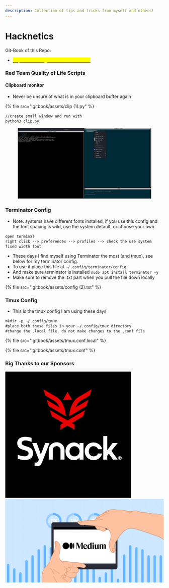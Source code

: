 ```yaml
---
description: Collection of tips and tricks from myself and others!
---
```


# Hacknetics

Git-Book of this Repo:

* [<mark style="color:yellow;">https://ice-wzl.gitbook.io/hacknetics/</mark>](https://ice-wzl.gitbook.io/oscp-prep/)

### Red Team Quality of Life Scripts

#### Clipboard monitor&#x20;

* Never be unsure of what is in your clipboard buffer again

{% file src=".gitbook/assets/clip (1).py" %}

```
//create small window and run with
python3 clip.py
```

<figure><img src=".gitbook/assets/image (1) (1).png" alt=""><figcaption></figcaption></figure>

### Terminator Config

* Note: systems have different fonts installed, if you use this config and the font spacing is wild, use the system default, or choose your own.

```
open terminal 
right click --> preferences --> profiles --> check the use system fixed width font
```

* These days I find myself using Terminator the most (and tmux), see below for my terminator config.
* To use it place this file at `~/.config/terminator/config`
* And make sure terminator is installed `sudo apt install terminator -y`
* Make sure to remove the .txt part when you pull the file down locally&#x20;



{% file src=".gitbook/assets/config (2).txt" %}

### Tmux Config&#x20;

* This is the tmux config I am using these days&#x20;

```
mkdir -p ~/.config/tmux
#place both these files in your ~/.config/tmux directory 
#change the .local file, do not make changes to the .conf file 
```



{% file src=".gitbook/assets/tmux.conf.local" %}

{% file src=".gitbook/assets/tmux.conf" %}

### Big Thanks to our Sponsors

<img src=".gitbook/assets/qmaPi6hK_400x400.jpg" alt="" data-size="original"><img src=".gitbook/assets/tp-blog-1864x980-10 (2).png" alt="" data-size="original">
